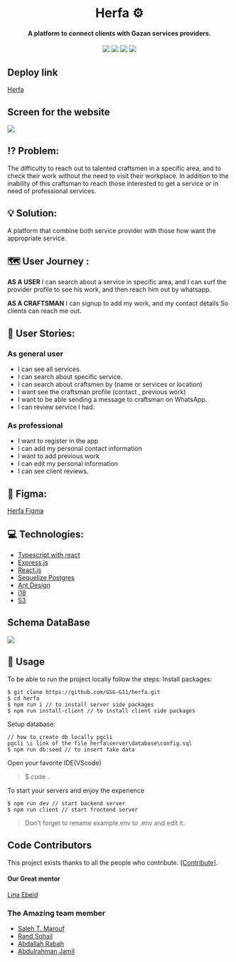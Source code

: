 <h1 align="center">Herfa ⚙️</h1>

<h4 align="center"> A platform to connect clients with Gazan services providers.</h4>
  
<p align="center">
    <img src="https://badgen.net/badge/React/v.18.0.0/blue" />
    <img src="https://badgen.net/badge/React Router Dom/v.6.3.0/e63f4c" />
    <img src="https://badgen.net/badge/Express/v.4.17.3/259dff" />
<img src="https://badgen.net/badge/Sequelize/v.6.19.0/blue" />
</p>


## Deploy link 
[Herfa](https://herfa-gaza.herokuapp.com/)

## Screen for the website
![](https://i.imgur.com/VkqOtp6.png)
 
## :interrobang: Problem:
The difficulty to reach out to talented craftsmen in a specific area, and to check their work without the need to visit their workplace. 
In addition to the inability of this craftsman to reach those interested to get a service or in need of professional services.

## 💡 Solution:
A platform that combine both service provider with those how want the appropriate service.

## :world_map: User Journey :
**AS A USER**
I can search about a service in specific area, and I can surf the provider profile to see his work, and then reach him out by whatsapp.

**AS A CRAFTSMAN**
I can signup to add my work, and my contact details So clients can reach me out.

## :bookmark_tabs: User Stories:

### As general user 

- I can see all services.
- I can search about specific service.
- I can search about craftsmen by (name or services or location)
- I want see the craftsman profile (contact , previous work)
- I want to be able sending a message to craftsman on WhatsApp.
- I can review service I had.

 
### As professional
- I want to register in the app 
- I can add my personal contact information
- I want to add previous work
- I can edit my personal information 
- I can see client reviews.
    
## :art: Figma:
[Herfa Figma](https://www.figma.com/file/fBAwegsjOdayjGwoMrFs3G/Herfa)

## :computer: Technologies:
- [Typescript with react](https://www.typescriptlang.org/docs/handbook/react.html)
- [Express.js](https://expressjs.com/) 
- [React.js](https://reactjs.org/)
- [Sequelize Postgres](https://sequelize.org/docs/v6/getting-started/)
- [Ant Design ](https://ant.design/)
- [i18](https://react.i18next.com/) 
- [S3](https://aws.amazon.com/s3/)

## Schema DataBase
![](https://i.imgur.com/7z4wuSw.png)


    
## 🚀 Usage

To be able to run the project locally follow the steps: 
Install packages:
```javascript=
$ git clone https://github.com/GSG-G11/herfa.git
$ cd herfa
$ npm run i // to install server side packages
$ npm run install-client // to install client side packages 
```

Setup database:
```
// how to create db locally pgcli 
pgcli \i link of the file herfa\server\database\config.sql
$ npm run db:seed // to insert fake data    
```
Open your favorite IDE(VScode)
> $ code .

To start your servers and enjoy the experience 
```
$ npm run dev // start backend server
$ npm run client // start frontend server
```    
> Don't forget to rename example.env to .env and edit it.


    
## Code Contributors

This project exists thanks to all the people who contribute. [[Contribute](https://github.com/GSG-G11/herfa/graphs/contributors)].

#### Our Great mentor 
[Lina Ebeid](https://github.com/LinaYahya)
### The Amazing team member

- [Saleh T. Marouf](https://github.com/devstm)
- [Rand Sohail](https://github.com/RandSohail)
- [Abdallah Rabah](https://github.com/AbdallahGot)
- [Abdulrahman Jamil](https://github.com/abdulrahman-2020)